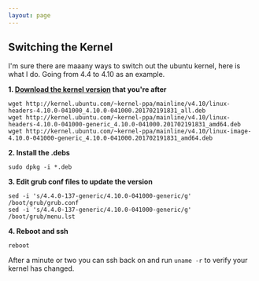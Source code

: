 ```yaml
---
layout: page
---
```


## Switching the Kernel

I'm sure there are maaany ways to switch out the ubuntu kernel, here is what I do.
Going from 4.4 to 4.10 as an example.

**1. [Download the kernel version](http://kernel.ubuntu.com/~kernel-ppa/mainline/) that you're after**

```
wget http://kernel.ubuntu.com/~kernel-ppa/mainline/v4.10/linux-headers-4.10.0-041000_4.10.0-041000.201702191831_all.deb
wget http://kernel.ubuntu.com/~kernel-ppa/mainline/v4.10/linux-headers-4.10.0-041000-generic_4.10.0-041000.201702191831_amd64.deb
wget http://kernel.ubuntu.com/~kernel-ppa/mainline/v4.10/linux-image-4.10.0-041000-generic_4.10.0-041000.201702191831_amd64.deb
```

**2. Install the .debs**

```
sudo dpkg -i *.deb
```

**3. Edit grub conf files to update the version**

```
sed -i 's/4.4.0-137-generic/4.10.0-041000-generic/g' /boot/grub/grub.conf
sed -i 's/4.4.0-137-generic/4.10.0-041000-generic/g' /boot/grub/menu.lst
```

**4. Reboot and ssh**

```
reboot
```

After a minute or two you can ssh back on and run `uname -r` to verify your kernel has changed.
